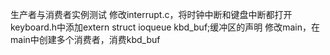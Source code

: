 生产者与消费者实例测试
修改interrupt.c，将时钟中断和键盘中断都打开
keyboard.h中添加extern struct ioqueue kbd_buf;缓冲区的声明
修改main，在main中创建多个消费者，消费kbd_buf